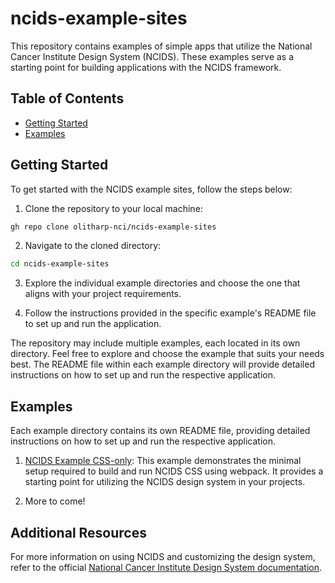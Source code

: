 # ncids-example-sites

This repository contains examples of simple apps that utilize the National Cancer Institute Design System (NCIDS). These examples serve as a starting point for building applications with the NCIDS framework.

## Table of Contents

* [Getting Started](#getting-started)
* [Examples](#examples)


## Getting Started

To get started with the NCIDS example sites, follow the steps below:

1. Clone the repository to your local machine:

```bash
gh repo clone olitharp-nci/ncids-example-sites
```

2. Navigate to the cloned directory:

```bash
cd ncids-example-sites
```

3. Explore the individual example directories and choose the one that aligns with your project requirements.

4. Follow the instructions provided in the specific example's README file to set up and run the application.

The repository may include multiple examples, each located in its own directory. Feel free to explore and choose the example that suits your needs best. The README file within each example directory will provide detailed instructions on how to set up and run the respective application.

## Examples

Each example directory contains its own README file, providing detailed instructions on how to set up and run the respective application.

1. [NCIDS Example CSS-only](./ncids-example-css-only): This example demonstrates the minimal setup required to build and run NCIDS CSS using webpack. It provides a starting point for utilizing the NCIDS design system in your projects.

2. More to come!

## Additional Resources

For more information on using NCIDS and customizing the design system, refer to the official [National Cancer Institute Design System documentation](https://designsystem-dev.cancer.gov/).
